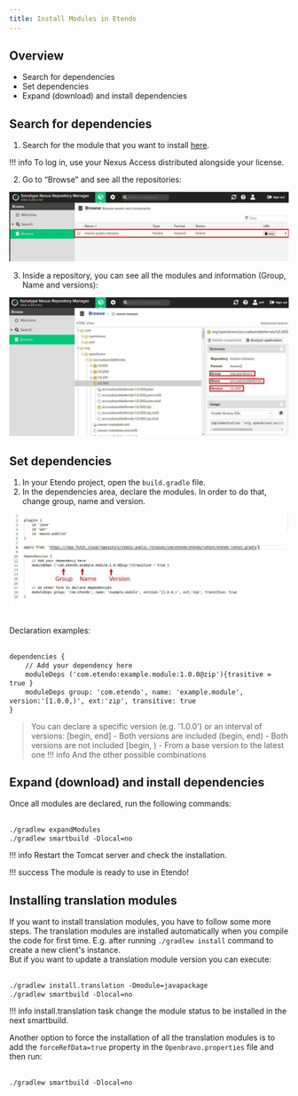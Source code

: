 ```yaml
---
title: Install Modules in Etendo
---
```


## Overview

- Search for dependencies
- Set dependencies
- Expand (download) and install dependencies

## Search for dependencies

1.  Search for the module that you want to install [here](https://repo.futit.cloud/).

!!! info
    To log in, use your Nexus Access distributed alongside your license.

2.  Go to “Browse” and see all the repositories:

![installmodules1.jpeg](/docs/assets/legacy/technicaldocumentation/setupandupgrade/installmodules1.jpeg)

3.  Inside a repository, you can see all the modules and information (Group, Name and versions):

![installmodules2.jpeg](/docs/assets/legacy/technicaldocumentation/setupandupgrade/installmodules2.jpeg)

## Set dependencies

1.  In your Etendo project, open the `build.gradle` file.
2.  In the dependencies area, declare the modules. In order to do that, change group, name and version.

![installmodules3.jpeg](/docs/assets/legacy/technicaldocumentation/setupandupgrade/installmodules3.jpeg)

Declaration examples:

```plaintext

dependencies {
    // Add your dependency here
    moduleDeps ('com.etendo:example.module:1.0.0@zip'){trasitive = true }
    moduleDeps group: 'com.etendo', name: 'example.module', version:'[1.0.0,)', ext:'zip', transitive: true
}
```

> You can declare a specific version (e.g. '1.0.0') or an interval of versions:
> \[begin, end\] - Both versions are included
> (begin, end) - Both versions are not included
> \[begin, ) - From a base version to the latest one
!!! info
    And the other possible combinations

## Expand (download) and install dependencies

Once all modules are declared, run the following commands:

```plaintext

./gradlew expandModules
./gradlew smartbuild -Dlocal=no
```

!!! info
    Restart the Tomcat server and check the installation.

!!! success
    The module is ready to use in Etendo!

## Installing translation modules

If you want to install translation modules, you have to follow some more steps. The translation modules are installed automatically when you compile the code for first time. E.g. after running `./gradlew install` command to create a new client's instance.  
But if you want to update a translation module version you can execute:

```plaintext

./gradlew install.translation -Dmodule=javapackage
./gradlew smartbuild -Dlocal=no
```

!!! info
    install.translation task change the module status to be installed in the next smartbuild.

Another option to force the installation of all the translation modules is to add the `forceRefData=true` property in the `Openbravo.properties` file and then run:

```plaintext

./gradlew smartbuild -Dlocal=no
```
